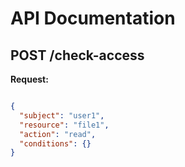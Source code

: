 # API Documentation

## POST /check-access

**Request:**

```json

{
  "subject": "user1",
  "resource": "file1",
  "action": "read",
  "conditions": {}
}
```

